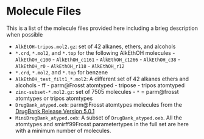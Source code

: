 # Molecule Files

This is a list of the molecule files provided here
including a brieg description when possible

* `AlkEtOH-tripos.mol2.gz`: set of 42 alkanes, ethers, and alcohols
* `*.crd`, `*.mol2`, and `*.top` for the following AlkEthOH molecules
        - `AlkEthOH_c100`
        - `AlkEthOH_c1161`
        - `AlkEthOH_c1266`
        - `AlkEthOH_c38`
        - `AlkEthOH_r0`
        - `AlkEthOH_r118`
        - `AlkEthOH_r12`
* `*.crd`, `*.mol2`, and `*.top` for benzene
* `AlkEthOH_test_filt1_*.mol2`: A different set of 42 alkanes ethers and alcohols
        - ff - parm@Frosst atomtyped 
        - tripose - tripos atomtyped
* `zinc-subset-*.mol2.gz`: set of 7505 molecules
        - `*` = parm@frosst atomtypes or tripos atomtypes
* `DrugBank_atyped.oeb`: parm@Frosst atomtypes molecules from the [DrugBank Release Version 5.0.1](http://www.drugbank.ca/releases/latest)
* `MiniDrugBank_atyped.oeb`: A subset of `DrugBank_atyped.oeb`. All the atomtypes and smirff99Frosst parametertypes in the full set are here with a minimum number of molecules. 

          
